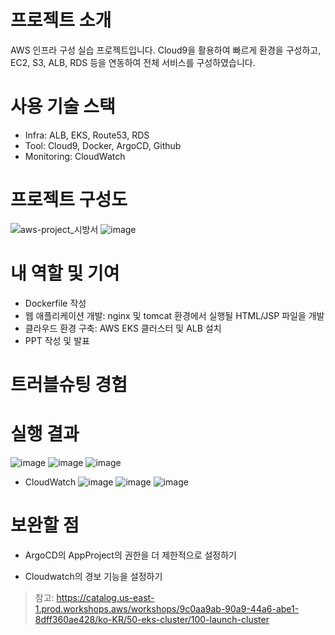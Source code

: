 # 프로젝트 소개 
AWS 인프라 구성 실습 프로젝트입니다. 
Cloud9을 활용하여 빠르게 환경을 구성하고, EC2, S3, ALB, RDS 등을 연동하여 전체 서비스를 구성하였습니다.

# 사용 기술 스택 
- Infra: ALB, EKS, Route53, RDS
- Tool: Cloud9, Docker, ArgoCD, Github
- Monitoring: CloudWatch








# 프로젝트 구성도 
![aws-project_시방서](https://github.com/user-attachments/assets/9af59d70-5fff-45eb-bf86-b80e1339882f)
![image](https://github.com/user-attachments/assets/1b8789e2-34ba-4c4e-b327-0eed72892bf4)



# 내 역할 및 기여 
- Dockerfile 작성
- 웹 애플리케이션 개발: nginx 및 tomcat 환경에서 실행될 HTML/JSP 파일을 개발
- 클라우드 환경 구축: AWS EKS 클러스터 및 ALB 설치
- PPT 작성 및 발표


# 트러블슈팅 경험 


# 실행 결과 
![image](https://github.com/user-attachments/assets/3c335536-4e7e-4896-a7f9-2e360fc21ebc)
![image](https://github.com/user-attachments/assets/9391583d-ccf0-420c-9e86-e0d8809f438a)
![image](https://github.com/user-attachments/assets/aba36ed3-041b-4687-becf-db3f1459759d)

- CloudWatch
![image](https://github.com/user-attachments/assets/39dab914-9793-4558-9b40-009b05654395)
![image](https://github.com/user-attachments/assets/55c50d68-84a0-436f-bdbf-cda69f83218f)
![image](https://github.com/user-attachments/assets/0af2f948-c5fd-4685-bf4a-020e300ef999)



# 보완할 점 
- ArgoCD의 AppProject의 권한을 더 제한적으로 설정하기

- Cloudwatch의 경보 기능을 설정하기 

> 참고:
> https://catalog.us-east-1.prod.workshops.aws/workshops/9c0aa9ab-90a9-44a6-abe1-8dff360ae428/ko-KR/50-eks-cluster/100-launch-cluster
